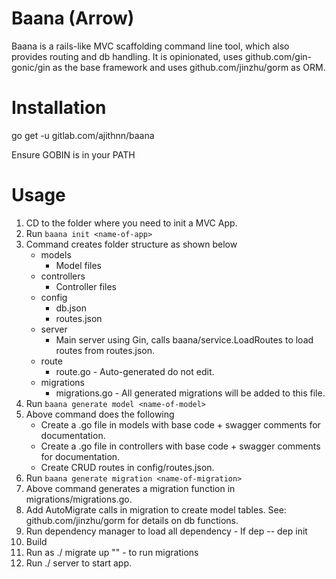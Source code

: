 # Baana (Arrow<sanskrit>)

Baana is a rails-like MVC scaffolding command line tool, which also provides routing and db handling.
It is opinionated, uses github.com/gin-gonic/gin as the base framework and uses github.com/jinzhu/gorm as ORM.

# Installation

go get -u gitlab.com/ajithnn/baana

Ensure GOBIN is in your PATH

# Usage

1. CD to the folder where you need to init a MVC App.
2. Run `baana init <name-of-app>`
3. Command creates folder structure as shown below
    * models
      - Model files
    * controllers
      - Controller files
    * config
      - db.json 
      - routes.json
    * server
      - Main server using Gin, calls baana/service.LoadRoutes to load routes from routes.json.
    * route
      - route.go - Auto-generated do not edit.
    * migrations
      - migrations.go - All generated migrations will be added to this file.
4. Run `baana generate model <name-of-model>`
5. Above command does the following
    * Create a <name>.go file in models with base code + swagger comments for documentation.
    * Create a <name>.go file in controllers with base code + swagger comments for documentation.
    * Create CRUD routes in config/routes.json.
6. Run `baana generate migration <name-of-migration>`
7. Above command generates a migration function in migrations/migrations.go.
8. Add AutoMigrate calls in migration to create model tables. See: github.com/jinzhu/gorm for details on db functions.
9. Run dependency manager to load all dependency - If dep -- dep init
10. Build 
11. Run as ./<name-of-app> migrate up "" - to run migrations 
12. Run ./<name-of-app> server to start app.

 
